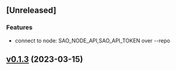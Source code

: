 <a name="unreleased"></a>
## [Unreleased]

### Features
- connect to node: SAO_NODE_API,SAO_API_TOKEN over --repo


<a name="v0.1.3"></a>
## [v0.1.3](https://github.com/SAONetwork/sao-node.git/compare/v0.1.2...v0.1.3) (2023-03-15)

